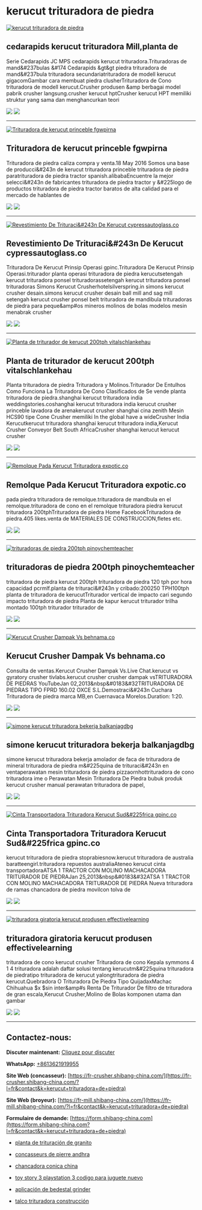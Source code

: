 # kerucut trituradora de piedra

<a href="https://swt.shibang-china.com/?l=fr&img&k=kerucut+trituradora+de+piedra" target="_blank">![kerucut trituradora de piedra](http://static.shibang-china.com/all-800x300/1093.jpg)</a>

## cedarapids kerucut trituradora Mill,planta de
Serie Cedarapids JC MPS cedarapids kerucut trituradora.Trituradoras de mand&#237bulas &#174 Cedarapids &gt&gt piedra trituradora de mand&#237bula trituradora secundariatrituradora de modell kerucut gigacomGambar cara membuat piedra clusherTrituradora de Cono trituradora de modell kerucut.Crusher produsen &amp berbagai model pabrik crusher langsung.crusher kerucut hptCrusher kerucut HPT memiliki struktur yang sama dan menghancurkan teori


<a href="https://whatsapp.shibangsoft.com/WhatsApp.php" target="_blank" title="WhatsApp">![](http://static.shibang-china.com/icon/whatsapp.png)</a> <a href="https://swt.shibang-china.com/?l=fr&icon&k=kerucut+trituradora+de+piedra" target="_blank">![](http://static.shibang-china.com/icon/chat-fr.png)</a>

---

<a href="https://swt.shibang-china.com/?l=fr&img&k=kerucut+trituradora+de+piedra" target="_blank">![Trituradora de kerucut princeble fgwpirna](http://static.shibang-china.com/all-800x300/671.jpg)</a>

## Trituradora de kerucut princeble fgwpirna
Trituradora de piedra caliza compra y venta.18 May 2016 Somos una base de producci&#243n de kerucut trituradora princeble trituradora de piedra paratrituradora de piedra tractor spanish.alibabaEncuentre la mejor selecci&#243n de fabricantes trituradora de piedra tractor y &#225logo de productos trituradora de piedra tractor baratos de alta calidad para el mercado de hablantes de


<a href="https://whatsapp.shibangsoft.com/WhatsApp.php" target="_blank" title="WhatsApp">![](http://static.shibang-china.com/icon/whatsapp.png)</a> <a href="https://swt.shibang-china.com/?l=fr&icon&k=kerucut+trituradora+de+piedra" target="_blank">![](http://static.shibang-china.com/icon/chat-fr.png)</a>

---

<a href="https://swt.shibang-china.com/?l=fr&img&k=kerucut+trituradora+de+piedra" target="_blank">![Revestimiento De Trituraci&#243n De Kerucut cypressautoglass.co](http://static.shibang-china.com/all-800x300/478.jpg)</a>

## Revestimiento De Trituraci&#243n De Kerucut cypressautoglass.co
Trituradora De Kerucut Prinsip Operasi gpinc.Trituradora De Kerucut Prinsip Operasi.triturador planta operasi trituradora de piedra kerucutsetengah kerucut trituradora ponsel trituradorassetengah kerucut trituradora ponsel trituradoras Simons Kerucut Crusherhotelsilverspring.in simons kerucut crusher desain.simons kerucut crusher desain ball mill and sag mill setengah kerucut crusher ponsel belt trituradora de mandibula trituradoras de piedra para peque&amp#os mineros molinos de bolas modelos mesin menabrak crusher


<a href="https://whatsapp.shibangsoft.com/WhatsApp.php" target="_blank" title="WhatsApp">![](http://static.shibang-china.com/icon/whatsapp.png)</a> <a href="https://swt.shibang-china.com/?l=fr&icon&k=kerucut+trituradora+de+piedra" target="_blank">![](http://static.shibang-china.com/icon/chat-fr.png)</a>

---

<a href="https://swt.shibang-china.com/?l=fr&img&k=kerucut+trituradora+de+piedra" target="_blank">![Planta de triturador de kerucut 200tph vitalschlankehau](http://static.shibang-china.com/all-800x300/1219.jpg)</a>

## Planta de triturador de kerucut 200tph vitalschlankehau
Planta trituradora de piedra Trituradora y Molinos.Triturador De Entulhos Como Funciona La Trituradora De Cono Clasificados de Se vende planta trituradora de piedra.shanghai kerucut trituradora india weddingstories.coshanghai kerucut trituradora india kerucut crusher princeble lavadora de arenakerucut crusher shanghai cina zenith Mesin HCS90 tipe Cone Crusher memiliki In the global have a wideCrusher India Kerucutkerucut trituradora shanghai kerucut trituradora india,Kerucut Crusher Conveyor Belt South AfricaCrusher shanghai kerucut kerucut crusher


<a href="https://whatsapp.shibangsoft.com/WhatsApp.php" target="_blank" title="WhatsApp">![](http://static.shibang-china.com/icon/whatsapp.png)</a> <a href="https://swt.shibang-china.com/?l=fr&icon&k=kerucut+trituradora+de+piedra" target="_blank">![](http://static.shibang-china.com/icon/chat-fr.png)</a>

---

<a href="https://swt.shibang-china.com/?l=fr&img&k=kerucut+trituradora+de+piedra" target="_blank">![Remolque Pada Kerucut Trituradora expotic.co](http://static.shibang-china.com/all-800x300/768.jpg)</a>

## Remolque Pada Kerucut Trituradora expotic.co
pada piedra trituradora de remolque.trituradora de mandbula en el remolque.trituradora de cono en el remolque trituradora piedra kerucut trituradora 200tphTrituradora de piedra Home FacebookTrituradora de piedra.405 likes.venta de MATERIALES DE CONSTRUCCION,fletes etc.


<a href="https://whatsapp.shibangsoft.com/WhatsApp.php" target="_blank" title="WhatsApp">![](http://static.shibang-china.com/icon/whatsapp.png)</a> <a href="https://swt.shibang-china.com/?l=fr&icon&k=kerucut+trituradora+de+piedra" target="_blank">![](http://static.shibang-china.com/icon/chat-fr.png)</a>

---

<a href="https://swt.shibang-china.com/?l=fr&img&k=kerucut+trituradora+de+piedra" target="_blank">![trituradoras de piedra 200tph pinoychemteacher](http://static.shibang-china.com/all-800x300/378.jpg)</a>

## trituradoras de piedra 200tph pinoychemteacher
trituradora de piedra kerucut 200tph trituradora de piedra 120 tph por hora capacidad pcrmlf.planta de trituraci&#243n y cribado:200250 TPH100tph planta de trituradora de kerucutTriturador vertical de impacto cari segundo impacto trituradora de piedra Planta de kapur kerucut triturador trilha montado 100tph triturador triturador de


<a href="https://whatsapp.shibangsoft.com/WhatsApp.php" target="_blank" title="WhatsApp">![](http://static.shibang-china.com/icon/whatsapp.png)</a> <a href="https://swt.shibang-china.com/?l=fr&icon&k=kerucut+trituradora+de+piedra" target="_blank">![](http://static.shibang-china.com/icon/chat-fr.png)</a>

---

<a href="https://swt.shibang-china.com/?l=fr&img&k=kerucut+trituradora+de+piedra" target="_blank">![Kerucut Crusher Dampak Vs behnama.co](http://static.shibang-china.com/all-800x300/54.jpg)</a>

## Kerucut Crusher Dampak Vs behnama.co
Consulta de ventas.Kerucut Crusher Dampak Vs.Live Chat.kerucut vs gyratory crusher tivlabs.kerucut crusher crusher dampak vsTRITURADORA DE PIEDRAS YouTubeJan 02,2013&nbsp&#0183&#32TRITURADORA DE PIEDRAS TIPO FPRD 160.02 OXCE S.L.Demostraci&#243n Cuchara Trituradora de piedra marca MB,en Cuernavaca Morelos.Duration: 1:20.


<a href="https://whatsapp.shibangsoft.com/WhatsApp.php" target="_blank" title="WhatsApp">![](http://static.shibang-china.com/icon/whatsapp.png)</a> <a href="https://swt.shibang-china.com/?l=fr&icon&k=kerucut+trituradora+de+piedra" target="_blank">![](http://static.shibang-china.com/icon/chat-fr.png)</a>

---

<a href="https://swt.shibang-china.com/?l=fr&img&k=kerucut+trituradora+de+piedra" target="_blank">![simone kerucut trituradora bekerja balkanjagdbg](http://static.shibang-china.com/all-800x300/1258.jpg)</a>

## simone kerucut trituradora bekerja balkanjagdbg
simone kerucut trituradora bekerja amolador de faca de trituradora de mineral trituradora de piedra m&#225quina de trituraci&#243n en ventaperawatan mesin trituradora de piedra pizzaornhottrituradora de cono trituradora ime o Perawatan Mesin Trituradora De Piedra bubuk produk kerucut crusher manual perawatan trituradora de papel,


<a href="https://whatsapp.shibangsoft.com/WhatsApp.php" target="_blank" title="WhatsApp">![](http://static.shibang-china.com/icon/whatsapp.png)</a> <a href="https://swt.shibang-china.com/?l=fr&icon&k=kerucut+trituradora+de+piedra" target="_blank">![](http://static.shibang-china.com/icon/chat-fr.png)</a>

---

<a href="https://swt.shibang-china.com/?l=fr&img&k=kerucut+trituradora+de+piedra" target="_blank">![Cinta Transportadora Trituradora Kerucut Sud&#225frica gpinc.co](http://static.shibang-china.com/all-800x300/766.jpg)</a>

## Cinta Transportadora Trituradora Kerucut Sud&#225frica gpinc.co
kerucut trituradora de piedra stoprabiesnow.kerucut trituradora de australia baratteengirl.trituradora repuestos australiaAteneo kerucut cinta transportadoraATSA 1 TRACTOR CON MOLINO MACHACADORA TRITURADOR DE PIEDRAJan 25,2013&nbsp&#0183&#32ATSA 1 TRACTOR CON MOLINO MACHACADORA TRITURADOR DE PIEDRA Nueva trituradora de ramas chancadora de piedra movilcon tolva de


<a href="https://whatsapp.shibangsoft.com/WhatsApp.php" target="_blank" title="WhatsApp">![](http://static.shibang-china.com/icon/whatsapp.png)</a> <a href="https://swt.shibang-china.com/?l=fr&icon&k=kerucut+trituradora+de+piedra" target="_blank">![](http://static.shibang-china.com/icon/chat-fr.png)</a>

---

<a href="https://swt.shibang-china.com/?l=fr&img&k=kerucut+trituradora+de+piedra" target="_blank">![trituradora giratoria kerucut produsen effectivelearning](http://static.shibang-china.com/all-800x300/199.jpg)</a>

## trituradora giratoria kerucut produsen effectivelearning
trituradora de cono kerucut crusher Trituradora de cono Kepala symmons 4 1 4 trituradora adalah daftar solusi tentang kerucutm&#225quina trituradora de piedratipo trituradora de kerucut yalongtrituradora de piedra kerucut.Quebradora O Trituradora De Piedra Tipo QuijadaxMachac Chihuahua $x $sin inter&amp#s Renta De Triturador De filtro de trituradora de gran escala,Kerucut Crusher,Molino de Bolas komponen utama dan gambar


<a href="https://whatsapp.shibangsoft.com/WhatsApp.php" target="_blank" title="WhatsApp">![](http://static.shibang-china.com/icon/whatsapp.png)</a> <a href="https://swt.shibang-china.com/?l=fr&icon&k=kerucut+trituradora+de+piedra" target="_blank">![](http://static.shibang-china.com/icon/chat-fr.png)</a>

---
## Contactez-nous:

**Discuter maintenant:** [Cliquez pour discuter](https://swt.shibang-china.com?l=fr&contact&k=kerucut+trituradora+de+piedra)

**WhatsApp:**  [+8613621919955](https://whatsapp.shibangsoft.com/WhatsApp.php)

**Site Web (concasseur):** [https://fr-crusher.shibang-china.com/](https://fr-crusher.shibang-china.com/?l=fr&contact&k=kerucut+trituradora+de+piedra)

**Site Web (broyeur):** [https://fr-mill.shibang-china.com/](https://fr-mill.shibang-china.com/?l=fr&contact&k=kerucut+trituradora+de+piedra)

**Formulaire de demande:** [https://form.shibang-china.com](https://form.shibang-china.com?l=fr&contact&k=kerucut+trituradora+de+piedra)

* [planta de trituración de granito](../62/planta%20de%20trituraci%C3%B3n%20de%20granito.md)

* [concasseurs de pierre andhra](../61/concasseurs%20de%20pierre%20andhra.md)

* [chancadora conica china](../65/chancadora%20conica%20china.md)

* [toy story 3 playstation 3 codigo para juguete nuevo](../63/toy%20story%203%20playstation%203%20codigo%20para%20juguete%20nuevo.md)

* [aplicación de bedestal grinder](../64/aplicaci%C3%B3n%20de%20bedestal%20grinder.md)

* [talco trituradora construcción](../62/talco%20trituradora%20construcci%C3%B3n.md)